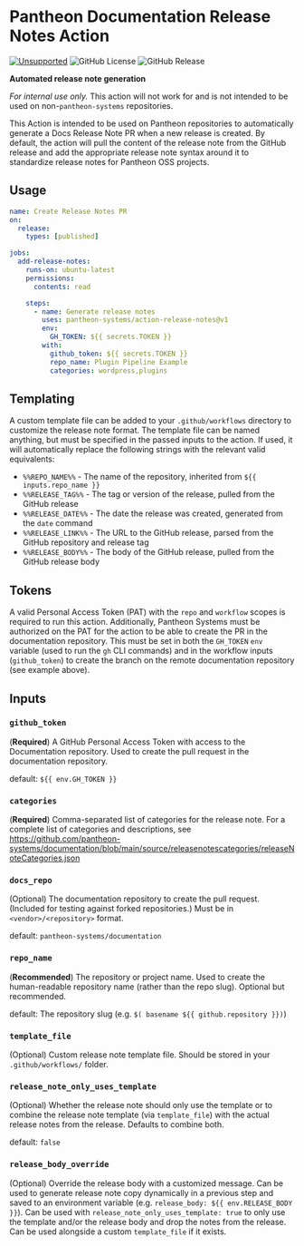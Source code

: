 # Pantheon Documentation Release Notes Action

[![Unsupported](https://img.shields.io/badge/Pantheon-Unsupported-yello?logo=pantheon&color=ffdc28)](https://pr-9097-documentation.appa.pantheon.site/oss-support-levels#unsupported)
![GitHub License](https://img.shields.io/github/license/pantheon-systems/action-release-notes)
![GitHub Release](https://img.shields.io/github/v/release/pantheon-systems/action-release-notes)


**Automated release note generation**

_For internal use only._ This action will not work for and is not intended to be used on non-`pantheon-systems` repositories.

This Action is intended to be used on Pantheon repositories to automatically generate a Docs Release Note PR when a new release is created. By default, the action will pull the content of the release note from the GitHub release and add the appropriate release note syntax around it to standardize release notes for Pantheon OSS projects.

## Usage

```yaml
name: Create Release Notes PR
on:
  release:
    types: [published]

jobs:
  add-release-notes:
    runs-on: ubuntu-latest
    permissions:
      contents: read

    steps:
      - name: Generate release notes
        uses: pantheon-systems/action-release-notes@v1
        env:
          GH_TOKEN: ${{ secrets.TOKEN }}
        with:
          github_token: ${{ secrets.TOKEN }}
          repo_name: Plugin Pipeline Example
          categories: wordpress,plugins
```

## Templating

A custom template file can be added to your `.github/workflows` directory to customize the release note format. The template file can be named anything, but must be specified in the passed inputs to the action. If used, it will automatically replace the following strings with the relevant valid equivalents:

* `%%REPO_NAME%%` - The name of the repository, inherited from `${{ inputs.repo_name }}`
* `%%RELEASE_TAG%%` - The tag or version of the release, pulled from the GitHub release
* `%%RELEASE_DATE%%` - The date the release was created, generated from the `date` command
* `%%RELEASE_LINK%%` - The URL to the GitHub release, parsed from the GitHub repository and release tag
* `%%RELEASE_BODY%%` - The body of the GitHub release, pulled from the GitHub release body

## Tokens
A valid Personal Access Token (PAT) with the `repo` and `workflow` scopes is required to run this action. Additionally, Pantheon Systems must be authorized on the PAT for the action to be able to create the PR in the documentation repository. This must be set in both the `GH_TOKEN` `env` variable (used to run the `gh` CLI commands) and in the workflow inputs (`github_token`) to create the branch on the remote documentation repository (see example above).

## Inputs

### `github_token`
(**Required**) A GitHub Personal Access Token with access to the Documentation repository. Used to create the pull request in the documentation repository.

default: `${{ env.GH_TOKEN }}`

### `categories`
(**Required**) Comma-separated list of categories for the release note. For a complete list of categories and descriptions, see https://github.com/pantheon-systems/documentation/blob/main/source/releasenotescategories/releaseNoteCategories.json

### `docs_repo`
(Optional) The documentation repository to create the pull request. (Included for testing against forked repositories.) Must be in `<vendor>/<repository>` format.

default: `pantheon-systems/documentation`

### `repo_name`
(**Recommended**) The repository or project name. Used to create the human-readable repository name (rather than the repo slug). Optional but recommended.

default: The repository slug (e.g. `$( basename ${{ github.repository }})`)

### `template_file`
(Optional) Custom release note template file. Should be stored in your `.github/workflows/` folder.

### `release_note_only_uses_template`
(Optional) Whether the release note should only use the template or to combine the release note template (via `template_file`) with the actual release notes from the release. Defaults to combine both.

default: `false`

### `release_body_override`
(Optional) Override the release body with a customized message. Can be used to generate release note copy dynamically in a previous step and saved to an environment variable (e.g. `release_body: ${{ env.RELEASE_BODY }}`). Can be used with `release_note_only_uses_template: true` to only use the template and/or the release body and drop the notes from the release. Can be used alongside a custom `template_file` if it exists.

